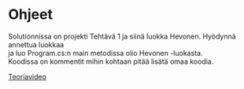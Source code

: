  # Ohjeet

   Solutionnissa on&nbsp;projekti Tehtävä 1 ja siinä luokka Hevonen. Hyödynnä annettua luokkaa<br> ja luo Program.cs:n main metodissa olio Hevonen -luokasta. Koodissa&nbsp;on&nbsp;kommentit&nbsp;mihin&nbsp;kohtaan&nbsp;pitää&nbsp;lisätä&nbsp;omaa&nbsp;koodia.
   
 
   [Teoriavideo](https://youtu.be/brfRPRVAgLg)

 
